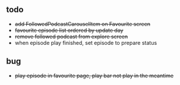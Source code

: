 ## todo
* ~~add FollowedPodcastCarouselItem on Favourite screen~~
* ~~favourite episode list ordered by update day~~
* ~~remove followed podcast from explore screen~~
* when episode play finished, set episode to prepare status

## bug
* ~~play episode in favourite page, play bar not play in the meantime~~
